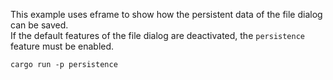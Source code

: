 This example uses eframe to show how the persistent data of the file dialog can be saved. \
If the default features of the file dialog are deactivated, the `persistence` feature must be enabled.

```
cargo run -p persistence
```
